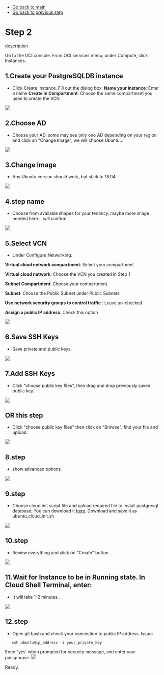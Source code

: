 - [Go back to main](/README.md)
- [Go back to previous step](/step1.md)

# Step 2
description

Go to the OCI console. From OCI services menu, under Compute, click Instances.

## 1.Create your PostgreSQLDB instance
- Click Create Instance. Fill out the dialog box:
    **Name your instance**: Enter a name
    **Create in Compartment**: Choose the same compartment you used to create the VCN
    
![](/files/pgsql/pg_1.png)

## 2.Choose AD 
- Choose your AD, some may see only one AD depending on your region and click on "Change Image", we will choose Ubuntu...

![](/files/pgsql/pg_2_1.png)

## 3.Change image 
- Any Ubuntu version should work, but stick to 18.04

![](/files/pgsql/pg_2_2.png)

## 4.step name
- Choose from available shapes for your tenancy. maybe more image needed here... will confirm

![](/files/pgsql/pg_3.png)

## 5.Select VCN
- Under Configure Networking:

**Virtual cloud network compartment**: Select your compartment

**Virtual cloud network**: Choose the VCN you created in Step 1

**Subnet Compartment**: Choose your compartment.

**Subnet**: Choose the Public Subnet under Public Subnets

**Use network security groups to control traffic** : Leave un-checked

**Assign a public IP address**: Check this option

![](/files/pgsql/pg_4.png)

## 6.Save SSH Keys
- Save private and public keys.

![](/files/pgsql/pg_5_1.png)

## 7.Add SSH Keys 
- Click "choose public key files", then drag and drop previously saved public key.

![](/files/pgsql/pg_5_2.png)

## OR this step 
- Click "choose public key files" then click on "Browse". find your file and upload.

![](/files/pgsql/pg_5_3.png)

## 8.step 
- show advanced options

![](/files/pgsql/pg_6_1.png)

## 9.step 
- Choose cloud init script file and upload required file to install postgresql database. You can download it [here](/files/pgsql/ubuntu_cloud_init.sh). Download and save it as ubuntu_cloud_init.sh 

![](/files/pgsql/pg_6_2.png)

## 10.step 
- Review everything and click on "Create" button.

![](/files/pgsql/pg_7.png)

## 11.Wait for Instance to be in Running state. In Cloud Shell Terminal, enter:
- It will take 1-2 minutes..

![](/files/pgsql/pg_8.png)

## 12.step 
- Open git bash and check your connection to public IP address. Issue:
```
   ssh ubuntu@ip_address -i your_private_key
```
Enter 'yes' when prompted for security message, and enter your passphrase.
![](/files/pgsql/pg_9.png)

Ready.
